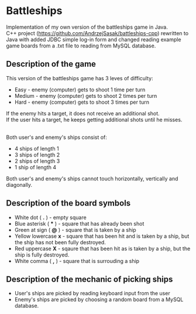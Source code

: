 # Battleships

Implementation of my own version of the battleships game in Java.
<br>
C++ project (https://github.com/AndrzejSasak/battleships-cpp) rewritten to Java with added JDBC simple log-in form and changed reading example game boards from a .txt file to reading from MySQL database.

## Description of the game

This version of the battleships game has 3 leves of difficulty:

* Easy - enemy (computer) gets to shoot 1 time per turn
* Medium - enemy (computer) gets to shoot 2 times per turn
* Hard - enemy (computer) gets to shoot 3 times per turn

If the enemy hits a target, it does not receive an additional shot. <br/>
If the user hits a target, he keeps getting additional shots until he misses. <br/><br/>

Both user's and enemy's ships consist of:
* 4 ships of length 1
* 3 ships of length 2
* 2 ships of length 3
* 1 ship of length 4

Both user's and enemy's ships cannot touch horizontally, vertically and diagonally.

## Description of the board symbols

* White dot ( **.** ) - empty square 
* Blue asterisk ( <b>*</B> ) - square that has already been shot
* Green at sign ( **@** ) - square that is taken by a ship
* Yellow lowercase **x** - square that has been hit and is taken by a ship, but the ship has not been fully destroyed.
* Red uppercase **X** - sqaure that has been hit as is taken by a ship, but the ship is fully destroyed.
* White comma ( **,** ) - square that is surrouding a ship

## Description of the mechanic of picking ships

* User's ships are picked by reading keyboard input from the user
* Enemy's ships are picked by choosing a random board from a MySQL database.

